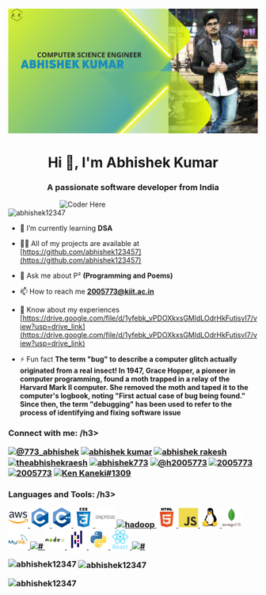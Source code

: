 ![logo](https://github.com/abhishek123457/abhishek123457/blob/main/Abhishek.png)

<h1 align="center">Hi 👋, I'm Abhishek Kumar</h1>
<h3 align="center">A passionate software developer from India</h3>

<img align = "right" width = "400" alt = "Coder Here" src = "https://r7q6w9z6.rocketcdn.me/career/wp-content/uploads/2020/03/hello.gif"/>

<p align="left"> <img src="https://komarev.com/ghpvc/?username=abhishek12347&label=Profile%20views&color=0e75b6&style=flat" alt="abhishek12347" /> </p>

- 🌱 I’m currently learning **DSA**

- 👨‍💻 All of my projects are available at [https://github.com/abhishek123457](https://github.com/abhishek123457)

- 💬 Ask me about P² **(Programming and Poems)**

- 📫 How to reach me **2005773@kiit.ac.in**

- 📄 Know about my experiences [https://drive.google.com/file/d/1yfebk_vPDOXkxsGMldLOdrHkFutisvI7/view?usp=drive_link](https://drive.google.com/file/d/1yfebk_vPDOXkxsGMldLOdrHkFutisvI7/view?usp=drive_link)

- ⚡ Fun fact **The term "bug" to describe a computer glitch actually originated from a real insect! In 1947, Grace Hopper, a pioneer in computer programming, found a moth trapped in a relay of the Harvard Mark II computer. She removed the moth and taped it to the computer's logbook, noting "First actual case of bug being found." Since then, the term "debugging" has been used to refer to the process of identifying and fixing software issue**

<h3 align="left">Connect with me: /h3>
<p align="left">
<a href="https://twitter.com/@773_abhishek" target="blank"><img align="center" src="https://raw.githubusercontent.com/rahuldkjain/github-profile-readme-generator/master/src/images/icons/Social/twitter.svg" alt="@773_abhishek" height="30" width="40" /></a>
<a href="https://linkedin.com/in/abhishek kumar" target="blank"><img align="center" src="https://raw.githubusercontent.com/rahuldkjain/github-profile-readme-generator/master/src/images/icons/Social/linked-in-alt.svg" alt="abhishek kumar" height="30" width="40" /></a>
<a href="https://fb.com/abhishek rakesh" target="blank"><img align="center" src="https://raw.githubusercontent.com/rahuldkjain/github-profile-readme-generator/master/src/images/icons/Social/facebook.svg" alt="abhishek rakesh" height="30" width="40" /></a>
<a href="https://instagram.com/theabhishekraesh" target="blank"><img align="center" src="https://raw.githubusercontent.com/rahuldkjain/github-profile-readme-generator/master/src/images/icons/Social/instagram.svg" alt="theabhishekraesh" height="30" width="40" /></a>
<a href="https://www.codechef.com/users/abhishek773" target="blank"><img align="center" src="https://cdn.jsdelivr.net/npm/simple-icons@3.1.0/icons/codechef.svg" alt="abhishek773" height="30" width="40" /></a>
<a href="https://www.hackerrank.com/@h2005773" target="blank"><img align="center" src="https://raw.githubusercontent.com/rahuldkjain/github-profile-readme-generator/master/src/images/icons/Social/hackerrank.svg" alt="@h2005773" height="30" width="40" /></a>
<a href="https://www.leetcode.com/2005773" target="blank"><img align="center" src="https://raw.githubusercontent.com/rahuldkjain/github-profile-readme-generator/master/src/images/icons/Social/leet-code.svg" alt="2005773" height="30" width="40" /></a>
<a href="https://auth.geeksforgeeks.org/user/2005773" target="blank"><img align="center" src="https://raw.githubusercontent.com/rahuldkjain/github-profile-readme-generator/master/src/images/icons/Social/geeks-for-geeks.svg" alt="2005773" height="30" width="40" /></a>
<a href="https://discord.gg/Ken Kaneki#1309" target="blank"><img align="center" src="https://raw.githubusercontent.com/rahuldkjain/github-profile-readme-generator/master/src/images/icons/Social/discord.svg" alt="Ken Kaneki#1309" height="30" width="40" /></a>
</p>

<h3 align="left">Languages and Tools: /h3>
<p align="left"> <a href="https://aws.amazon.com" target="_blank" rel="noreferrer"> <img src="https://raw.githubusercontent.com/devicons/devicon/master/icons/amazonwebservices/amazonwebservices-original-wordmark.svg" alt="aws" width="40" height="40"/> </a> <a href="https://www.cprogramming.com/" target="_blank" rel="noreferrer"> <img src="https://raw.githubusercontent.com/devicons/devicon/master/icons/c/c-original.svg" alt="c" width="40" height="40"/> </a> <a href="https://www.w3schools.com/cpp/" target="_blank" rel="noreferrer"> <img src="https://raw.githubusercontent.com/devicons/devicon/master/icons/cplusplus/cplusplus-original.svg" alt="cplusplus" width="40" height="40"/> </a> <a href="https://www.w3schools.com/css/" target="_blank" rel="noreferrer"> <img src="https://raw.githubusercontent.com/devicons/devicon/master/icons/css3/css3-original-wordmark.svg" alt="css3" width="40" height="40"/> </a> <a href="https://expressjs.com" target="_blank" rel="noreferrer"> <img src="https://raw.githubusercontent.com/devicons/devicon/master/icons/express/express-original-wordmark.svg" alt="#" width="40" height="40"/> </a> <a href="https://hadoop.apache.org/" target="_blank" rel="noreferrer"> <img src="https://www.vectorlogo.zone/logos/apache_hadoop/apache_hadoop-icon.svg" alt="hadoop" width="40" height="40"/> </a> <a href="https://www.w3.org/html/" target="_blank" rel="noreferrer"> <img src="https://raw.githubusercontent.com/devicons/devicon/master/icons/html5/html5-original-wordmark.svg" alt="html5" width="40" height="40"/> </a> <a href="https://developer.mozilla.org/en-US/docs/Web/JavaScript" target="_blank" rel="noreferrer"> <img src="https://raw.githubusercontent.com/devicons/devicon/master/icons/javascript/javascript-original.svg" alt="javascript" width="40" height="40"/> </a> <a href="https://www.linux.org/" target="_blank" rel="noreferrer"> <img src="https://raw.githubusercontent.com/devicons/devicon/master/icons/linux/linux-original.svg" alt="linux" width="40" height="40"/> </a> <a href="https://www.mongodb.com/" target="_blank" rel="noreferrer"> <img src="https://raw.githubusercontent.com/devicons/devicon/master/icons/mongodb/mongodb-original-wordmark.svg" alt="#" width="40" height="40"/> </a> <a href="https://www.mysql.com/" target="_blank" rel="noreferrer"> <img src="https://raw.githubusercontent.com/devicons/devicon/master/icons/mysql/mysql-original-wordmark.svg" alt="mysql" width="40" height="40"/> </a> <a href="https://nextjs.org/" target="_blank" rel="noreferrer"> <img src="https://cdn.worldvectorlogo.com/logos/nextjs-2.svg" alt="#" width="40" height="40"/> </a> <a href="https://nodejs.org" target="_blank" rel="noreferrer"> <img src="https://raw.githubusercontent.com/devicons/devicon/master/icons/nodejs/nodejs-original-wordmark.svg" alt="#" width="40" height="40"/> </a> <a href="https://pandas.pydata.org/" target="_blank" rel="noreferrer"> <img src="https://raw.githubusercontent.com/devicons/devicon/2ae2a900d2f041da66e950e4d48052658d850630/icons/pandas/pandas-original.svg" alt="pandas" width="40" height="40"/> </a> <a href="https://www.python.org" target="_blank" rel="noreferrer"> <img src="https://raw.githubusercontent.com/devicons/devicon/master/icons/python/python-original.svg" alt="python" width="40" height="40"/> </a> <a href="https://reactjs.org/" target="_blank" rel="noreferrer"> <img src="https://raw.githubusercontent.com/devicons/devicon/master/icons/react/react-original-wordmark.svg" alt="react" width="40" height="40"/> </a> <a href="https://www.tensorflow.org" target="_blank" rel="noreferrer"> <img src="https://www.vectorlogo.zone/logos/tensorflow/tensorflow-icon.svg" alt="#" width="40" height="40"/> </a> </p>

<p><img align="left" src="https://github-readme-stats.vercel.app/api/top-langs?username=abhishek12347&show_icons=true&locale=en&layout=compact" alt="abhishek12347" /></p>

<p>&nbsp;<img align="center" src="https://github-readme-stats.vercel.app/api?username=abhishek12347&show_icons=true&locale=en" alt="abhishek12347" /></p>

<p><img align="center" src="https://github-readme-streak-stats.herokuapp.com/?user=abhishek12347&" alt="abhishek12347" /></p>
